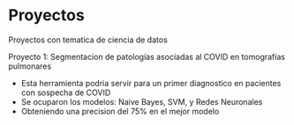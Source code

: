 # Proyectos
Proyectos con tematica de ciencia de datos

Proyecto 1: Segmentacion de patologías asociadas al COVID en tomografías pulmonares

* Esta herramienta podria servir para un primer diagnostico en pacientes con sospecha de COVID
* Se ocuparon los modelos: Naive Bayes, SVM, y Redes Neuronales
* Obteniendo una precision del 75% en el mejor modelo
